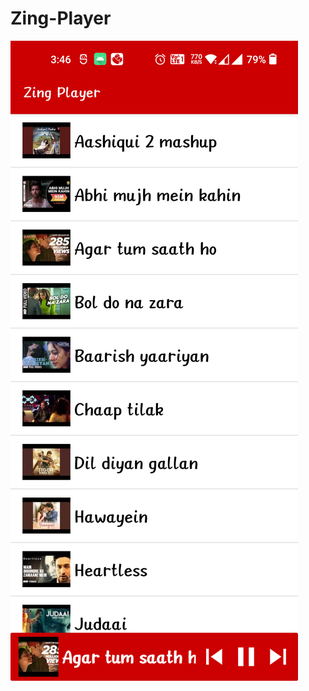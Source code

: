 # Zing-Player

![alt](https://github.com/riyazuddin515/Zing-Player/blob/development/Zing%20Player%20Main%20Screen.png?raw=true)
